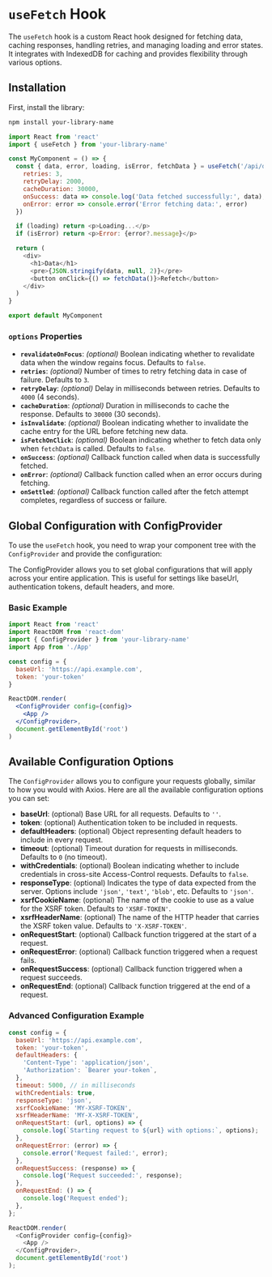 # `useFetch` Hook

The `useFetch` hook is a custom React hook designed for fetching data, caching responses, handling retries, and managing loading and error states. It integrates with IndexedDB for caching and provides flexibility through various options.

## Installation

First, install the library:

```bash
npm install your-library-name

```

```js
import React from 'react'
import { useFetch } from 'your-library-name'

const MyComponent = () => {
  const { data, error, loading, isError, fetchData } = useFetch('/api/data', {
    retries: 3,
    retryDelay: 2000,
    cacheDuration: 30000,
    onSuccess: data => console.log('Data fetched successfully:', data),
    onError: error => console.error('Error fetching data:', error)
  })

  if (loading) return <p>Loading...</p>
  if (isError) return <p>Error: {error?.message}</p>

  return (
    <div>
      <h1>Data</h1>
      <pre>{JSON.stringify(data, null, 2)}</pre>
      <button onClick={() => fetchData()}>Refetch</button>
    </div>
  )
}

export default MyComponent
```

### `options` Properties

- **`revalidateOnFocus`**: _(optional)_ Boolean indicating whether to revalidate data when the window regains focus. Defaults to `false`.
- **`retries`**: _(optional)_ Number of times to retry fetching data in case of failure. Defaults to `3`.
- **`retryDelay`**: _(optional)_ Delay in milliseconds between retries. Defaults to `4000` (4 seconds).
- **`cacheDuration`**: _(optional)_ Duration in milliseconds to cache the response. Defaults to `30000` (30 seconds).
- **`isInvalidate`**: _(optional)_ Boolean indicating whether to invalidate the cache entry for the URL before fetching new data.
- **`isFetchOnClick`**: _(optional)_ Boolean indicating whether to fetch data only when `fetchData` is called. Defaults to `false`.
- **`onSuccess`**: _(optional)_ Callback function called when data is successfully fetched.
- **`onError`**: _(optional)_ Callback function called when an error occurs during fetching.
- **`onSettled`**: _(optional)_ Callback function called after the fetch attempt completes, regardless of success or failure.

## Global Configuration with ConfigProvider

To use the `useFetch` hook, you need to wrap your component tree with the `ConfigProvider` and provide the configuration:

The ConfigProvider allows you to set global configurations that will apply across your entire application. This is useful for settings like baseUrl, authentication tokens, default headers, and more.

### Basic Example
```jsx
import React from 'react'
import ReactDOM from 'react-dom'
import { ConfigProvider } from 'your-library-name'
import App from './App'

const config = {
  baseUrl: 'https://api.example.com',
  token: 'your-token'
}

ReactDOM.render(
  <ConfigProvider config={config}>
    <App />
  </ConfigProvider>,
  document.getElementById('root')
)
```
## Available Configuration Options

The `ConfigProvider` allows you to configure your requests globally, similar to how you would with Axios. Here are all the available configuration options you can set:

- **baseUrl**: (optional) Base URL for all requests. Defaults to `''`.
- **token**: (optional) Authentication token to be included in requests.
- **defaultHeaders**: (optional) Object representing default headers to include in every request.
- **timeout**: (optional) Timeout duration for requests in milliseconds. Defaults to `0` (no timeout).
- **withCredentials**: (optional) Boolean indicating whether to include credentials in cross-site Access-Control requests. Defaults to `false`.
- **responseType**: (optional) Indicates the type of data expected from the server. Options include `'json'`, `'text'`, `'blob'`, etc. Defaults to `'json'`.
- **xsrfCookieName**: (optional) The name of the cookie to use as a value for the XSRF token. Defaults to `'XSRF-TOKEN'`.
- **xsrfHeaderName**: (optional) The name of the HTTP header that carries the XSRF token value. Defaults to `'X-XSRF-TOKEN'`.
- **onRequestStart**: (optional) Callback function triggered at the start of a request.
- **onRequestError**: (optional) Callback function triggered when a request fails.
- **onRequestSuccess**: (optional) Callback function triggered when a request succeeds.
- **onRequestEnd**: (optional) Callback function triggered at the end of a request.


### Advanced Configuration Example

```js
const config = {
  baseUrl: 'https://api.example.com',
  token: 'your-token',
  defaultHeaders: {
    'Content-Type': 'application/json',
    'Authorization': `Bearer your-token`,
  },
  timeout: 5000, // in milliseconds
  withCredentials: true,
  responseType: 'json',
  xsrfCookieName: 'MY-XSRF-TOKEN',
  xsrfHeaderName: 'MY-X-XSRF-TOKEN',
  onRequestStart: (url, options) => {
    console.log(`Starting request to ${url} with options:`, options);
  },
  onRequestError: (error) => {
    console.error('Request failed:', error);
  },
  onRequestSuccess: (response) => {
    console.log('Request succeeded:', response);
  },
  onRequestEnd: () => {
    console.log('Request ended');
  },
};

ReactDOM.render(
  <ConfigProvider config={config}>
    <App />
  </ConfigProvider>,
  document.getElementById('root')
);
```